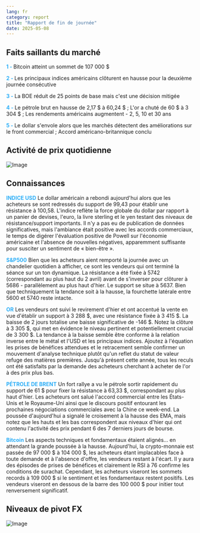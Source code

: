 ```yaml
---
lang: fr
category: report
title: "Rapport de fin de journée"
date: 2025-05-08
---
```



<h2>Faits saillants du marché</h2>
<strong style="color: #2caef7;">1 - </strong> Bitcoin atteint un sommet de 107 000 $

<strong style="color: #2caef7;">2 - </strong> Les principaux indices américains clôturent en hausse pour la deuxième journée consécutive

<strong style="color: #2caef7;">3 - </strong> La BOE réduit de 25 points de base mais c'est une décision mitigée

<strong style="color: #2caef7;">4 - </strong> Le pétrole brut en hausse de 2,17 $ à 60,24 $ ; L'or a chuté de 60 $ à 3 304 $ ; Les rendements américains augmentent - 2, 5, 10 et 30 ans


<strong style="color: #2caef7;">5 - </strong> Le dollar s'envole alors que les marchés détectent des améliorations sur le front commercial ; Accord américano-britannique conclu



<h2>Activité de prix quotidienne</h2>
<img src="https://markleighedu.github.io/img/May-2025/08-May-2025/price.jpg" alt="Image"/>

<h2>Connaissances</h2>
<strong style="color: #2caef7;">INDICE USD</strong> Le dollar américain a rebondi aujourd'hui alors que les acheteurs se sont redressés du support de 99,43 pour établir une résistance à 100,58. L'indice reflète la force globale du dollar par rapport à un panier de devises, l'euro, la livre sterling et le yen testant des niveaux de résistance/support importants. Il n'y a pas eu de publication de données significatives, mais l'ambiance était positive avec les accords commerciaux, le temps de digérer l'évaluation positive de Powell sur l'économie américaine et l'absence de nouvelles négatives, apparemment suffisante pour susciter un sentiment de « bien-être ».

<strong style="color: #2caef7;">S&P500</strong> Bien que les acheteurs aient remporté la journée avec un chandelier quotidien à afficher, ce sont les vendeurs qui ont terminé la séance sur un ton dynamique. La résistance a été fixée à 5742 (correspondant au plus haut du 2 avril) avant de s'inverser pour clôturer à 5686 - parallèlement au plus haut d'hier. Le support se situe à 5637. Bien que techniquement la tendance soit à la hausse, la fourchette latérale entre 5600 et 5740 reste intacte. 

<strong style="color: #2caef7;">OR</strong> Les vendeurs ont suivi le revirement d'hier et ont accentué la vente en vue d'établir un support à 3 288 $, avec une résistance fixée à 3 415 $.  La baisse de 2 jours totalise une baisse significative de -146 $. Notez la clôture à 3 305 $, qui met en évidence le niveau pertinent et potentiellement crucial de 3 300 $. La tendance à la baisse semble être conforme à la relation inverse entre le métal et l'USD et les principaux indices. Ajoutez à l'équation les prises de bénéfices attendues et le retracement semble confirmer un mouvement d'analyse technique plutôt qu'un reflet du statut de valeur refuge des matières premières. Jusqu'à présent cette année, tous les reculs ont été satisfaits par la demande des acheteurs cherchant à acheter de l'or à des prix plus bas. 

<strong style="color: #2caef7;">PÉTROLE DE BRENT</strong> Un fort rallye a vu le pétrole sortir rapidement du support de 61 $ pour fixer la résistance à 63,33 $, correspondant au plus haut d'hier. Les acheteurs ont salué l'accord commercial entre les États-Unis et le Royaume-Uni ainsi que le discours positif entourant les prochaines négociations commerciales avec la Chine ce week-end. La poussée d'aujourd'hui a signalé le croisement à la hausse des EMA, mais notez que les hauts et les bas correspondent aux niveaux d'hier qui ont contenu l'activité des prix pendant 6 des 7 derniers jours de bourse.

<strong style="color: #2caef7;">Bitcoin</strong> Les aspects techniques et fondamentaux étaient alignés… en attendant la grande poussée à la hausse. Aujourd'hui, la crypto-monnaie est passée de 97 000 $ à 104 000 $, les acheteurs étant implacables face à toute demande et à l'absence d'offre, les vendeurs restant à l'écart. Il y aura des épisodes de prises de bénéfices et clairement le RSI à 76 confirme les conditions de surachat. Cependant, les acheteurs viseront les sommets records à 109 000 $ si le sentiment et les fondamentaux restent positifs. Les vendeurs viseront en dessous de la barre des 100 000 $ pour initier tout renversement significatif.



<h2>Niveaux de pivot FX</h2>
<img src="https://markleighedu.github.io/img/May-2025/08-May-2025/pivot.jpg" alt="Image"/>